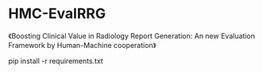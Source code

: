 # HMC-EvalRRG
《Boosting Clinical Value in Radiology Report Generation: An new Evaluation Framework by Human-Machine cooperation》


pip install -r requirements.txt
